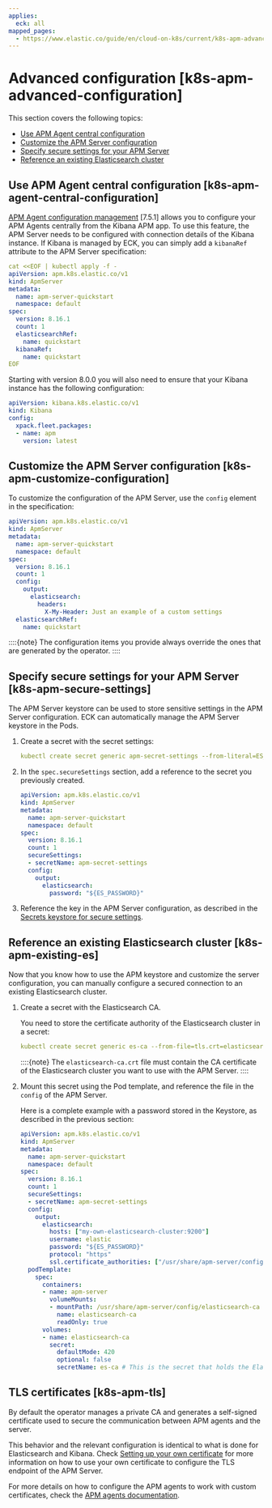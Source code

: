 ```yaml
---
applies:
  eck: all
mapped_pages:
  - https://www.elastic.co/guide/en/cloud-on-k8s/current/k8s-apm-advanced-configuration.html
---
```


# Advanced configuration [k8s-apm-advanced-configuration]

This section covers the following topics:

* [Use APM Agent central configuration](#k8s-apm-agent-central-configuration)
* [Customize the APM Server configuration](#k8s-apm-customize-configuration)
* [Specify secure settings for your APM Server](#k8s-apm-secure-settings)
* [Reference an existing Elasticsearch cluster](#k8s-apm-existing-es)

## Use APM Agent central configuration [k8s-apm-agent-central-configuration]

[APM Agent configuration management](https://www.elastic.co/guide/en/observability/current/apm-agent-configuration.html) [7.5.1] allows you to configure your APM Agents centrally from the Kibana APM app. To use this feature, the APM Server needs to be configured with connection details of the Kibana instance. If Kibana is managed by ECK, you can simply add a `kibanaRef` attribute to the APM Server specification:

```yaml
cat <<EOF | kubectl apply -f -
apiVersion: apm.k8s.elastic.co/v1
kind: ApmServer
metadata:
  name: apm-server-quickstart
  namespace: default
spec:
  version: 8.16.1
  count: 1
  elasticsearchRef:
    name: quickstart
  kibanaRef:
    name: quickstart
EOF
```

Starting with version 8.0.0 you will also need to ensure that your Kibana instance has the following configuration:

```yaml
apiVersion: kibana.k8s.elastic.co/v1
kind: Kibana
config:
  xpack.fleet.packages:
  - name: apm
    version: latest
```


## Customize the APM Server configuration [k8s-apm-customize-configuration]

To customize the configuration of the APM Server, use the `config` element in the specification:

```yaml
apiVersion: apm.k8s.elastic.co/v1
kind: ApmServer
metadata:
  name: apm-server-quickstart
  namespace: default
spec:
  version: 8.16.1
  count: 1
  config:
    output:
      elasticsearch:
        headers:
          X-My-Header: Just an example of a custom settings
  elasticsearchRef:
    name: quickstart
```

::::{note}
The configuration items you provide always override the ones that are generated by the operator.
::::



## Specify secure settings for your APM Server [k8s-apm-secure-settings]

The APM Server keystore can be used to store sensitive settings in the APM Server configuration. ECK can automatically manage the APM Server keystore in the Pods.

1. Create a secret with the secret settings:

    ```yaml
    kubectl create secret generic apm-secret-settings --from-literal=ES_PASSWORD=asecretpassword
    ```

2. In the `spec.secureSettings` section, add a reference to the secret you previously created.

    ```yaml
    apiVersion: apm.k8s.elastic.co/v1
    kind: ApmServer
    metadata:
      name: apm-server-quickstart
      namespace: default
    spec:
      version: 8.16.1
      count: 1
      secureSettings:
      - secretName: apm-secret-settings
      config:
        output:
          elasticsearch:
            password: "${ES_PASSWORD}"
    ```

3. Reference the key in the APM Server configuration, as described in the [Secrets keystore for secure settings](https://www.elastic.co/guide/en/apm/server/current/keystore.html).


## Reference an existing Elasticsearch cluster [k8s-apm-existing-es]

Now that you know how to use the APM keystore and customize the server configuration, you can manually configure a secured connection to an existing Elasticsearch cluster.

1. Create a secret with the Elasticsearch CA.

    You need to store the certificate authority of the Elasticsearch cluster in a secret:

    ```yaml
    kubectl create secret generic es-ca --from-file=tls.crt=elasticsearch-ca.crt
    ```

    ::::{note}
    The `elasticsearch-ca.crt` file must contain the CA certificate of the Elasticsearch cluster you want to use with the APM Server.
    ::::

2. Mount this secret using the Pod template, and reference the file in the `config` of the APM Server.

    Here is a complete example with a password stored in the Keystore, as described in the previous section:

    ```yaml
    apiVersion: apm.k8s.elastic.co/v1
    kind: ApmServer
    metadata:
      name: apm-server-quickstart
      namespace: default
    spec:
      version: 8.16.1
      count: 1
      secureSettings:
      - secretName: apm-secret-settings
      config:
        output:
          elasticsearch:
            hosts: ["my-own-elasticsearch-cluster:9200"]
            username: elastic
            password: "${ES_PASSWORD}"
            protocol: "https"
            ssl.certificate_authorities: ["/usr/share/apm-server/config/elasticsearch-ca/tls.crt"]
      podTemplate:
        spec:
          containers:
          - name: apm-server
            volumeMounts:
            - mountPath: /usr/share/apm-server/config/elasticsearch-ca
              name: elasticsearch-ca
              readOnly: true
          volumes:
          - name: elasticsearch-ca
            secret:
              defaultMode: 420
              optional: false
              secretName: es-ca # This is the secret that holds the Elasticsearch CA cert
    ```



## TLS certificates [k8s-apm-tls]

By default the operator manages a private CA and generates a self-signed certificate used to secure the communication between APM agents and the server.

This behavior and the relevant configuration is identical to what is done for Elasticsearch and Kibana. Check [Setting up your own certificate](accessing-services.md#k8s-setting-up-your-own-certificate) for more information on how to use your own certificate to configure the TLS endpoint of the APM Server.

For more details on how to configure the APM agents to work with custom certificates, check the [APM agents documentation](https://www.elastic.co/guide/en/apm/agent/index.html).


